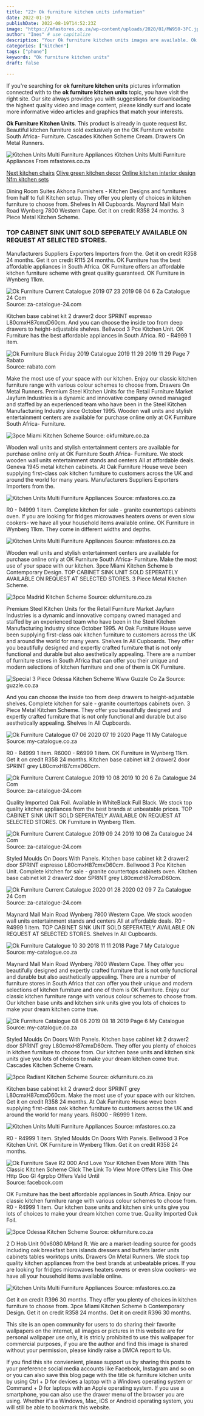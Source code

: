 ```yaml
---
title: "22+ Ok furniture kitchen units information"
date: 2022-01-19
publishDate: 2022-08-19T14:52:23Z
image: "https://mfastores.co.za/wp-content/uploads/2020/01/MW950-3PC.jpg"
author: "Ines" # use capitalize
description: "Your Ok furniture kitchen units images are available. Ok furniture kitchen units are a topic that is being searched for and liked by netizens today. You can Download the Ok furniture kitchen units files here. Find and Download all royalty-free vectors."
categories: ["kitchen"]
tags: ["phone"]
keywords: "Ok furniture kitchen units"
draft: false

---
```


If you're searching for **ok furniture kitchen units** pictures information connected with to the **ok furniture kitchen units** topic, you have visit the right  site.  Our site always  provides you with  suggestions  for downloading  the highest  quality video and image  content, please kindly surf and locate more informative video articles and graphics  that match your interests.

**Ok Furniture Kitchen Units**. This product is already in quote request list. Beautiful kitchen furniture sold exclusively on the OK Furniture website South Africa- Furniture. Cascades Kitchen Scheme Cream. Drawers On Metal Runners.

![Kitchen Units Multi Furniture Appliances](https://mfastores.co.za/wp-content/uploads/2020/10/MW940-3pcs-Kitchen-Cabinet-Side-View.jpg "Kitchen Units Multi Furniture Appliances")
Kitchen Units Multi Furniture Appliances From mfastores.co.za

[Next kitchen chairs](/next-kitchen-chairs/)
[Olive green kitchen decor](/olive-green-kitchen-decor/)
[Online kitchen interior design](/online-kitchen-interior-design/)
[Nfm kitchen sets](/nfm-kitchen-sets/)

Dining Room Suites Akhona Furnishers - Kitchen Designs and furnitures from half to full Kitchen setup. They offer you plenty of choices in kitchen furniture to choose from. Shelves In All Cupboards. Maynard Mall Main Road Wynberg 7800 Western Cape. Get it on credit R358 24 months. 3 Piece Metal Kitchen Scheme.

### TOP CABINET SINK UNIT SOLD SEPERATELY AVAILABLE ON REQUEST AT SELECTED STORES.

Manufacturers Suppliers Exporters Importers from the. Get it on credit R358 24 months. Get it on credit R115 24 months. OK Furniture has the best affordable appliances in South Africa. OK Furniture offers an affordable kitchen furniture scheme with great quality guaranteed. OK Furniture in Wynberg 11km.


![Ok Furniture Current Catalogue 2019 07 23 2019 08 04 6 Za Catalogue 24 Com](https://static.za-catalogue-24.com/image/item/ok-furniture/2117/img006.jpg "Ok Furniture Current Catalogue 2019 07 23 2019 08 04 6 Za Catalogue 24 Com")
Source: za-catalogue-24.com

Kitchen base cabinet kit 2 drawer2 door SPRINT espresso L80cmxH87cmxD60cm. And you can choose the inside too from deep drawers to height-adjustable shelves. Bellwood 3 Pce Kitchen Unit. OK Furniture has the best affordable appliances in South Africa. R0 - R4999 1 item.

![Ok Furniture Black Friday 2019 Catalogue 2019 11 29 2019 11 29 Page 7 Rabato](https://static.rabato.com/za/image/i/ok-furniture/3025/007.jpg "Ok Furniture Black Friday 2019 Catalogue 2019 11 29 2019 11 29 Page 7 Rabato")
Source: rabato.com

Make the most use of your space with our kitchen. Enjoy our classic kitchen furniture range with various colour schemes to choose from. Drawers On Metal Runners. Premium Steel Kitchen Units for the Retail Furniture Market Jayfurn Industries is a dynamic and innovative company owned managed and staffed by an experienced team who have been in the Steel Kitchen Manufacturing Industry since October 1995. Wooden wall units and stylish entertainment centers are available for purchase online only at OK Furniture South Africa- Furniture.

![3pce Miami Kitchen Scheme](https://www.okfurniture.co.za/pub/media/catalog/product/cache/2a83f9c52db076e6132728723cde9bea/2/1/210774.jpg "3pce Miami Kitchen Scheme")
Source: okfurniture.co.za

Wooden wall units and stylish entertainment centers are available for purchase online only at OK Furniture South Africa- Furniture. We stock wooden wall units entertainment stands and centers All at affordable deals. Geneva 1945 metal kitchen cabinets. At Oak Furniture House weve been supplying first-class oak kitchen furniture to customers across the UK and around the world for many years. Manufacturers Suppliers Exporters Importers from the.

![Kitchen Units Multi Furniture Appliances](https://mfastores.co.za/wp-content/uploads/2020/05/MW8698-3PC.jpg "Kitchen Units Multi Furniture Appliances")
Source: mfastores.co.za

R0 - R4999 1 item. Complete kitchen for sale - granite countertops cabinets oven. If you are looking for fridges microwaves heaters ovens or even slow cookers- we have all your household items available online. OK Furniture in Wynberg 11km. They come in different widths and depths.

![Kitchen Units Multi Furniture Appliances](https://mfastores.co.za/wp-content/uploads/2020/10/MW940-3pcs-Kitchen-Cabinet-Side-View.jpg "Kitchen Units Multi Furniture Appliances")
Source: mfastores.co.za

Wooden wall units and stylish entertainment centers are available for purchase online only at OK Furniture South Africa- Furniture. Make the most use of your space with our kitchen. 3pce Miami Kitchen Scheme b Contemporary Design. TOP CABINET SINK UNIT SOLD SEPERATELY AVAILABLE ON REQUEST AT SELECTED STORES. 3 Piece Metal Kitchen Scheme.

![3pce Madrid Kitchen Scheme](https://www.okfurniture.co.za/pub/media/catalog/product/cache/2a83f9c52db076e6132728723cde9bea/2/1/214344.jpg "3pce Madrid Kitchen Scheme")
Source: okfurniture.co.za

Premium Steel Kitchen Units for the Retail Furniture Market Jayfurn Industries is a dynamic and innovative company owned managed and staffed by an experienced team who have been in the Steel Kitchen Manufacturing Industry since October 1995. At Oak Furniture House weve been supplying first-class oak kitchen furniture to customers across the UK and around the world for many years. Shelves In All Cupboards. They offer you beautifully designed and expertly crafted furniture that is not only functional and durable but also aesthetically appealing. There are a number of furniture stores in South Africa that can offer you their unique and modern selections of kitchen furniture and one of them is OK Furniture.

![Special 3 Piece Odessa Kitchen Scheme Www Guzzle Co Za](https://guzzle.akamaized.net/media/thumbnails/catalogues/24642-ok-furniture-catalogue-to-05-08-18-11.jpg.180x180_q75_coordinates-52%2C906%2C616%2C1502.jpg "Special 3 Piece Odessa Kitchen Scheme Www Guzzle Co Za")
Source: guzzle.co.za

And you can choose the inside too from deep drawers to height-adjustable shelves. Complete kitchen for sale - granite countertops cabinets oven. 3 Piece Metal Kitchen Scheme. They offer you beautifully designed and expertly crafted furniture that is not only functional and durable but also aesthetically appealing. Shelves In All Cupboards.

![Ok Furniture Catalogue 07 06 2020 07 19 2020 Page 11 My Catalogue](https://my-catalogue.co.za/public/gimg/7/0/2/4/2/7/702427-900-100000.jpg "Ok Furniture Catalogue 07 06 2020 07 19 2020 Page 11 My Catalogue")
Source: my-catalogue.co.za

R0 - R4999 1 item. R6000 - R6999 1 item. OK Furniture in Wynberg 11km. Get it on credit R358 24 months. Kitchen base cabinet kit 2 drawer2 door SPRINT grey L80cmxH87cmxD60cm.

![Ok Furniture Current Catalogue 2019 10 08 2019 10 20 6 Za Catalogue 24 Com](https://static.za-catalogue-24.com/image/item/ok-furniture/2646/img006.jpg "Ok Furniture Current Catalogue 2019 10 08 2019 10 20 6 Za Catalogue 24 Com")
Source: za-catalogue-24.com

Quality Imported Oak Foil. Available in WhiteBlack Full Black. We stock top quality kitchen appliances from the best brands at unbeatable prices. TOP CABINET SINK UNIT SOLD SEPERATELY AVAILABLE ON REQUEST AT SELECTED STORES. OK Furniture in Wynberg 11km.

![Ok Furniture Current Catalogue 2019 09 24 2019 10 06 Za Catalogue 24 Com](https://static.za-catalogue-24.com/image/item/ok-furniture/2515/img001.jpg "Ok Furniture Current Catalogue 2019 09 24 2019 10 06 Za Catalogue 24 Com")
Source: za-catalogue-24.com

Styled Moulds On Doors With Panels. Kitchen base cabinet kit 2 drawer2 door SPRINT espresso L80cmxH87cmxD60cm. Bellwood 3 Pce Kitchen Unit. Complete kitchen for sale - granite countertops cabinets oven. Kitchen base cabinet kit 2 drawer2 door SPRINT grey L80cmxH87cmxD60cm.

![Ok Furniture Current Catalogue 2020 01 28 2020 02 09 7 Za Catalogue 24 Com](https://static.za-catalogue-24.com/image/item/ok-furniture/3331/img007.jpg "Ok Furniture Current Catalogue 2020 01 28 2020 02 09 7 Za Catalogue 24 Com")
Source: za-catalogue-24.com

Maynard Mall Main Road Wynberg 7800 Western Cape. We stock wooden wall units entertainment stands and centers All at affordable deals. R0 - R4999 1 item. TOP CABINET SINK UNIT SOLD SEPERATELY AVAILABLE ON REQUEST AT SELECTED STORES. Shelves In All Cupboards.

![Ok Furniture Catalogue 10 30 2018 11 11 2018 Page 7 My Catalogue](https://my-catalogue.co.za/public/gimg/3/7/8/2/6/2/378262-900-100000.jpg "Ok Furniture Catalogue 10 30 2018 11 11 2018 Page 7 My Catalogue")
Source: my-catalogue.co.za

Maynard Mall Main Road Wynberg 7800 Western Cape. They offer you beautifully designed and expertly crafted furniture that is not only functional and durable but also aesthetically appealing. There are a number of furniture stores in South Africa that can offer you their unique and modern selections of kitchen furniture and one of them is OK Furniture. Enjoy our classic kitchen furniture range with various colour schemes to choose from. Our kitchen base units and kitchen sink units give you lots of choices to make your dream kitchen come true.

![Ok Furniture Catalogue 08 06 2019 08 18 2019 Page 6 My Catalogue](https://my-catalogue.co.za/public/gimg/4/5/0/0/9/4/450094-900-100000.jpg "Ok Furniture Catalogue 08 06 2019 08 18 2019 Page 6 My Catalogue")
Source: my-catalogue.co.za

Styled Moulds On Doors With Panels. Kitchen base cabinet kit 2 drawer2 door SPRINT grey L80cmxH87cmxD60cm. They offer you plenty of choices in kitchen furniture to choose from. Our kitchen base units and kitchen sink units give you lots of choices to make your dream kitchen come true. Cascades Kitchen Scheme Cream.

![3pce Radiant Kitchen Scheme](https://www.okfurniture.co.za/pub/media/catalog/product/cache/2a83f9c52db076e6132728723cde9bea/2/1/212649.jpg "3pce Radiant Kitchen Scheme")
Source: okfurniture.co.za

Kitchen base cabinet kit 2 drawer2 door SPRINT grey L80cmxH87cmxD60cm. Make the most use of your space with our kitchen. Get it on credit R358 24 months. At Oak Furniture House weve been supplying first-class oak kitchen furniture to customers across the UK and around the world for many years. R6000 - R6999 1 item.

![Kitchen Units Multi Furniture Appliances](https://mfastores.co.za/wp-content/uploads/2018/09/MWBR820-New.jpg "Kitchen Units Multi Furniture Appliances")
Source: mfastores.co.za

R0 - R4999 1 item. Styled Moulds On Doors With Panels. Bellwood 3 Pce Kitchen Unit. OK Furniture in Wynberg 11km. Get it on credit R358 24 months.

![Ok Furniture Save R2 000 And Love Your Kitchen Even More With This Classic Kitchen Scheme Click The Link To View More Offers Like This One Http Goo Gl 4grpbp Offers Valid Until](https://lookaside.fbsbx.com/lookaside/crawler/media/?media_id=1224871170859025 "Ok Furniture Save R2 000 And Love Your Kitchen Even More With This Classic Kitchen Scheme Click The Link To View More Offers Like This One Http Goo Gl 4grpbp Offers Valid Until")
Source: facebook.com

OK Furniture has the best affordable appliances in South Africa. Enjoy our classic kitchen furniture range with various colour schemes to choose from. R0 - R4999 1 item. Our kitchen base units and kitchen sink units give you lots of choices to make your dream kitchen come true. Quality Imported Oak Foil.

![3pce Odessa Kitchen Scheme](https://www.okfurniture.co.za/pub/media/catalog/product/cache/2a83f9c52db076e6132728723cde9bea/2/1/212083.jpg "3pce Odessa Kitchen Scheme")
Source: okfurniture.co.za

2 D Hob Unit 90x6080 MHand R. We are a market-leading source for goods including oak breakfast bars islands dressers and buffets larder units cabinets tables worktops units. Drawers On Metal Runners. We stock top quality kitchen appliances from the best brands at unbeatable prices. If you are looking for fridges microwaves heaters ovens or even slow cookers- we have all your household items available online.

![Kitchen Units Multi Furniture Appliances](https://mfastores.co.za/wp-content/uploads/2020/01/MW950-3PC.jpg "Kitchen Units Multi Furniture Appliances")
Source: mfastores.co.za

Get it on credit R396 30 months. They offer you plenty of choices in kitchen furniture to choose from. 3pce Miami Kitchen Scheme b Contemporary Design. Get it on credit R358 24 months. Get it on credit R396 30 months.

This site is an open community for users to do sharing their favorite wallpapers on the internet, all images or pictures in this website are for personal wallpaper use only, it is stricly prohibited to use this wallpaper for commercial purposes, if you are the author and find this image is shared without your permission, please kindly raise a DMCA report to Us.

If you find this site convienient, please support us by sharing this posts to your preference social media accounts like Facebook, Instagram and so on or you can also save this blog page with the title ok furniture kitchen units by using Ctrl + D for devices a laptop with a Windows operating system or Command + D for laptops with an Apple operating system. If you use a smartphone, you can also use the drawer menu of the browser you are using. Whether it's a Windows, Mac, iOS or Android operating system, you will still be able to bookmark this website.
